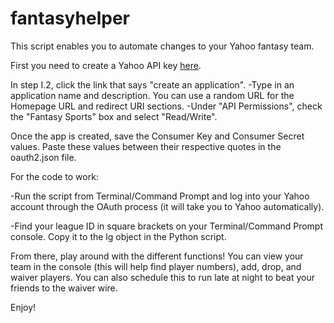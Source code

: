 # fantasyhelper
This script enables you to automate changes to your Yahoo fantasy team.

First you need to create a Yahoo API key [here](https://developer.yahoo.com/oauth2/guide/openid_connect/getting_started.html).

In step I.2, click the link that says "create an application".
-Type in an application name and description. You can use a random URL for the Homepage URL and redirect URI sections.
-Under "API Permissions", check the "Fantasy Sports" box and select "Read/Write".

Once the app is created, save the Consumer Key and Consumer Secret values.
Paste these values between their respective quotes in the oauth2.json file.

For the code to work:

-Run the script from Terminal/Command Prompt and log into your Yahoo account through the OAuth process (it will take you to Yahoo automatically).

-Find your league ID in square brackets on your Terminal/Command Prompt console. Copy it to the lg object in the Python script.

From there, play around with the different functions! You can view your team in the console (this will help find player numbers), add, drop, and waiver players.
You can also schedule this to run late at night to beat your friends to the waiver wire.

Enjoy!
